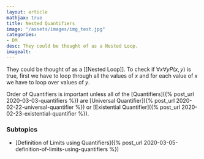 ```yaml
---
layout: article
mathjax: true
title: Nested Quantifiers
image: "/assets/images/img_test.jpg"
categories:
- DM
desc: They could be thought of as a Nested Loop. 
imagealt: 
---
```


They could be thought of as a [[Nested Loop]].
To check if $\forall x \forall y P(x, y)$ is true, first we have to loop through all the values of $x$ and for each value of $x$ we have to loop over values of $y$.


































































































































































































































































































































































Order of Quantifiers is important unless all of the [Quantifiers]({% post_url 2020-03-03-quantifiers %}) are [Universal Quantifier]({% post_url 2020-02-22-universal-quantifier %}) or [Existential Quantifier]({% post_url 2020-02-23-existential-quantifier %}).

### Subtopics
- [Definition of Limits using Quantifiers]({% post_url 2020-03-05-definition-of-limits-using-quantifiers %})

